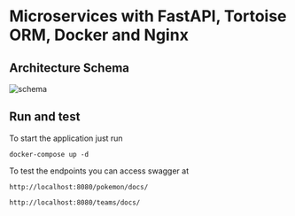 # Microservices with FastAPI, Tortoise ORM, Docker and Nginx
## Architecture Schema

![schema](https://github.com/GavriloviciEduard/fastapi-microservices/blob/master/res/Database%20Schema%20Draft%201.jpg)

## Run and test

To start the application just run 
```
docker-compose up -d
```

To test the endpoints you can access swagger at 

```
http://localhost:8080/pokemon/docs/
```
```
http://localhost:8080/teams/docs/
```
